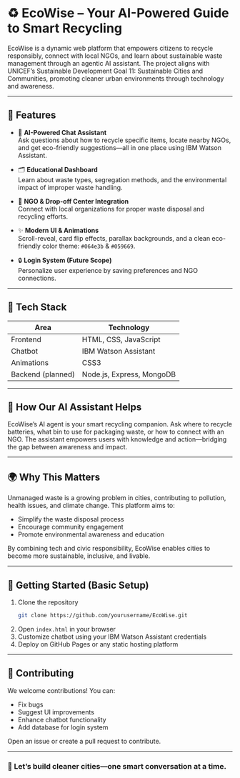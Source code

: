 # ♻️ EcoWise – Your AI-Powered Guide to Smart Recycling

EcoWise is a dynamic web platform that empowers citizens to recycle responsibly, connect with local NGOs, and learn about sustainable waste management through an agentic AI assistant. The project aligns with UNICEF’s Sustainable Development Goal 11: Sustainable Cities and Communities, promoting cleaner urban environments through technology and awareness.

---

## 🌟 Features

- 🧠 **AI-Powered Chat Assistant**  
  Ask questions about how to recycle specific items, locate nearby NGOs, and get eco-friendly suggestions—all in one place using IBM Watson Assistant.

- 🗂️ **Educational Dashboard**  
  Learn about waste types, segregation methods, and the environmental impact of improper waste handling.

- 📍 **NGO & Drop-off Center Integration**  
  Connect with local organizations for proper waste disposal and recycling efforts.

- ✨ **Modern UI & Animations**  
  Scroll-reveal, card flip effects, parallax backgrounds, and a clean eco-friendly color theme: `#064e3b` & `#059669`.

- 🔒 **Login System (Future Scope)**  
  Personalize user experience by saving preferences and NGO connections.

---

## 🧰 Tech Stack

| Area        | Technology            |
|-------------|------------------------|
| Frontend    | HTML, CSS, JavaScript  |
| Chatbot     | IBM Watson Assistant   |
| Animations  | CSS3 |
| Backend (planned) | Node.js, Express, MongoDB |

---

## 🧭 How Our AI Assistant Helps

EcoWise’s AI agent is your smart recycling companion. Ask where to recycle batteries, what bin to use for packaging waste, or how to connect with an NGO. The assistant empowers users with knowledge and action—bridging the gap between awareness and impact.

---

## 🌍 Why This Matters

Unmanaged waste is a growing problem in cities, contributing to pollution, health issues, and climate change. This platform aims to:

- Simplify the waste disposal process
- Encourage community engagement
- Promote environmental awareness and education

By combining tech and civic responsibility, EcoWise enables cities to become more sustainable, inclusive, and livable.

---

## 🚀 Getting Started (Basic Setup)

1. Clone the repository  
   ```bash
   git clone https://github.com/yourusername/EcoWise.git

2. Open `index.html` in your browser
3. Customize chatbot using your IBM Watson Assistant credentials
4. Deploy on GitHub Pages or any static hosting platform

---

## 🤝 Contributing

We welcome contributions! You can:

* Fix bugs
* Suggest UI improvements
* Enhance chatbot functionality
* Add database for login system

Open an issue or create a pull request to contribute.

---

### 🌱 Let’s build cleaner cities—one smart conversation at a time.
